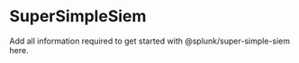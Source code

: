 # SuperSimpleSiem

Add all information required to get started with @splunk/super-simple-siem here.
